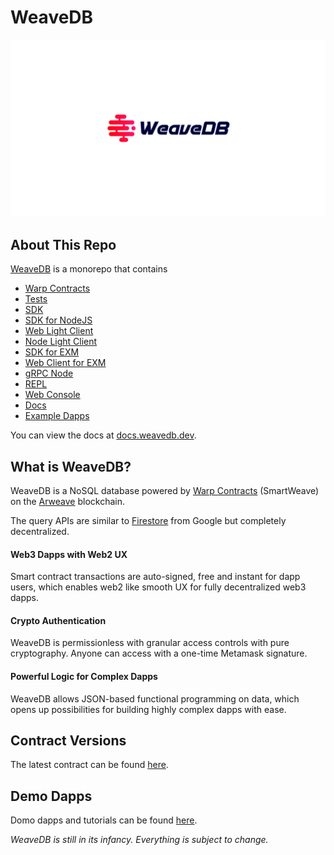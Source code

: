 # WeaveDB

![](./assets/cover.png)

## About This Repo

[WeaveDB](https://github.com/weavedb/weavedb) is a monorepo that contains

- [Warp Contracts](/src/contracts)
- [Tests](/test)
- [SDK](/sdk)
- [SDK for NodeJS](/sdk-node)
- [Web Light Client](/web-client)
- [Node Light Client](/node-client)
- [SDK for EXM](/sdk-exm)
- [Web Client for EXM](/sdk-exm-web)
- [gRPC Node](/grpc-node)
- [REPL](/scripts/runNode.js)
- [Web Console](/console)
- [Docs](/docs)
- [Example Dapps](/examples)

You can view the docs at [docs.weavedb.dev](https://docs.weavedb.dev).

## What is WeaveDB?

WeaveDB is a NoSQL database powered by [Warp Contracts](https://warp.cc/) (SmartWeave) on the [Arweave](https://www.arweave.org/) blockchain.

The query APIs are similar to [Firestore](https://firebase.google.com/docs/firestore) from Google but completely decentralized.

#### Web3 Dapps with Web2 UX

Smart contract transactions are auto-signed, free and instant for dapp users, which enables web2 like smooth UX for fully decentralized web3 dapps.

#### Crypto Authentication

WeaveDB is permissionless with granular access controls with pure cryptography. Anyone can access with a one-time Metamask signature.

#### Powerful Logic for Complex Dapps

WeaveDB allows JSON-based functional programming on data, which opens up possibilities for building highly complex dapps with ease.

## Contract Versions

The latest contract can be found [here](https://docs.weavedb.dev/docs/sdk/version).

## Demo Dapps

Domo dapps and tutorials can be found [here](https://docs.weavedb.dev/docs/category/example-dapps).

*WeaveDB is still in its infancy. Everything is subject to change.*

